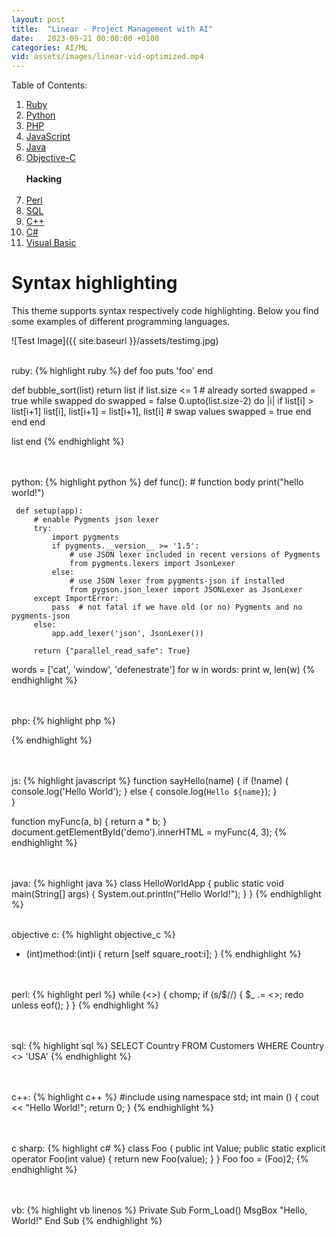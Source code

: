 ```yaml
---
layout: post
title:  "Linear - Project Management with AI"
date:   2023-09-21 00:00:00 +0100
categories: AI/ML
vid: assets/images/linear-vid-optimized.mp4
---
```


Table of Contents:

1. [Ruby](#ruby)
2. [Python](#python)
3. [PHP](#php)
4. [JavaScript](#javascript)
5. [Java](#java)
6. [Objective-C](#objective-c)
<br><br><b>Hacking</b><br><br>
7. [Perl](#perl)
8. [SQL](#sql)
9. [C++](#c)
10. [C#](#c-1)
11. [Visual Basic](#visual-basic)

# Syntax highlighting
This theme supports syntax respectively code highlighting. Below you find some examples of different programming languages.

![Test Image]({{ site.baseurl }}/assets/testimg.jpg)


<br /><a name="ruby"></a>ruby:
{% highlight ruby %}
def foo
  puts 'foo'
end

def bubble_sort(list)
  return list if list.size <= 1 # already sorted
  swapped = true
  while swapped do
    swapped = false
    0.upto(list.size-2) do |i|
      if list[i] > list[i+1]
        list[i], list[i+1] = list[i+1], list[i] # swap values
        swapped = true
      end
    end
  end

  list
end
{% endhighlight %}


<br /><br /><a name="python"></a>python:
{% highlight python %}
def func():
     # function body
     print("hello world!")

     def setup(app):
         # enable Pygments json lexer
         try:
             import pygments
             if pygments.__version__ >= '1.5':
                 # use JSON lexer included in recent versions of Pygments
                 from pygments.lexers import JsonLexer
             else:
                 # use JSON lexer from pygments-json if installed
                 from pygson.json_lexer import JSONLexer as JsonLexer
         except ImportError:
             pass  # not fatal if we have old (or no) Pygments and no pygments-json
         else:
             app.add_lexer('json', JsonLexer())

         return {"parallel_read_safe": True}

words = ['cat', 'window', 'defenestrate']
for w in words:
   print w, len(w)
{% endhighlight %}


<br /><br /><a name="php"></a>php:
{% highlight php %}
<?php function add($x, $y) {
    $total = $x + $y;
    return $total;
}
echo "1 + 16 = " . add(1, 16);
?>
{% endhighlight %}


<br /><br /><a name="javascript"></a>js:
{% highlight javascript %}
function sayHello(name) {
  if (!name) {
    console.log('Hello World');
  } else {
    console.log(`Hello ${name}`);
  }  
}  

function myFunc(a, b) {
    return a * b;
}
document.getElementById('demo').innerHTML = myFunc(4, 3);
{% endhighlight %}


<br /><br /><a name="java"></a>java:
{% highlight java %}
class HelloWorldApp {
    public static void main(String[] args) {
        System.out.println("Hello World!");
    }
}
{% endhighlight %}


<br /><a name="objective-c"></a>objective c:
{% highlight objective_c %}
- (int)method:(int)i {
    return [self square_root:i];
}
{% endhighlight %}


<br /><br /><a name="perl"></a>perl:
{% highlight perl %}
while (<>) {
    chomp;
    if (s/$//) {
        $_ .= <>;
        redo unless eof();
    }
}
{% endhighlight %}


<br /><br /><a name="sql"></a>sql:
{% highlight sql %}
SELECT Country FROM Customers WHERE Country <> 'USA'
{% endhighlight %}


<br /><br /><a name="c"></a>c++:
{% highlight c++ %}
#include
using namespace std;
int main () {
  cout << "Hello World!";
  return 0;
}
{% endhighlight %}


<br /><br /><a name="c-1"></a>c sharp:
{% highlight c# %}
class Foo {
    public int Value;
    public static explicit operator Foo(int value) {
        return new Foo(value);
    }
}
Foo foo = (Foo)2;
{% endhighlight %}


<br /><br /><a name="visual-basic"></a>vb:
{% highlight vb linenos %}
Private Sub Form_Load()
    MsgBox "Hello, World!"
End Sub
{% endhighlight %}